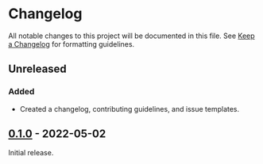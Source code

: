 # Changelog

All notable changes to this project will be documented in this file. See [Keep a Changelog] for
formatting guidelines.

## Unreleased

### Added

- Created a changelog, contributing guidelines, and issue templates.

## [0.1.0] - 2022-05-02

Initial release.

[Keep a Changelog]: https://keepachangelog.com/en/1.0.0/
[0.1.0]: https://github.com/Tiny-Home-Consulting/Dependiject/tree/0.1.0
